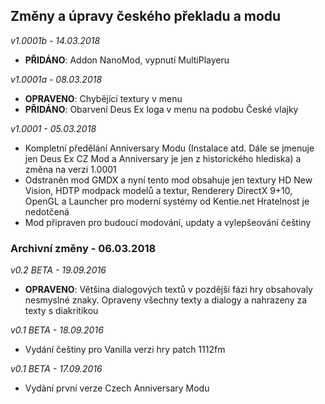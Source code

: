 ## Změny a úpravy českého překladu a modu

_v1.0001b - 14.03.2018_
- **PŘIDÁNO**: Addon NanoMod, vypnutí MultiPlayeru

_v1.0001a - 08.03.2018_
- **OPRAVENO**: Chybějící textury v menu
- **PŘIDÁNO**: Obarvení Deus Ex loga v menu na podobu České vlajky

_v1.0001 - 05.03.2018_
- Kompletní předělání Anniversary Modu (Instalace atd. Dále se jmenuje jen Deus Ex CZ Mod a Anniversary je jen z historického hlediska) a změna na verzi 1.0001
- Odstraněn mod GMDX a nyní tento mod obsahuje jen textury HD New Vision, HDTP modpack modelů a textur, Renderery DirectX 9+10, OpenGL a Launcher pro 
moderní systémy od Kentie.net Hratelnost je nedotčená
- Mod připraven pro budoucí modování, updaty a vylepšeování češtiny

### Archivní změny - 06.03.2018
_v0.2 BETA - 19.09.2016_
- **OPRAVENO**: Většina dialogových textů v pozdější fázi hry obsahovaly nesmyslné znaky. Opraveny všechny texty a dialogy a nahrazeny za texty s diakritikou

_v0.1 BETA - 18.09.2016_
- Vydání češtiny pro Vanilla verzi hry patch 1112fm

_v0.1 BETA - 17.09.2016_
- Vydání první verze Czech Anniversary Modu